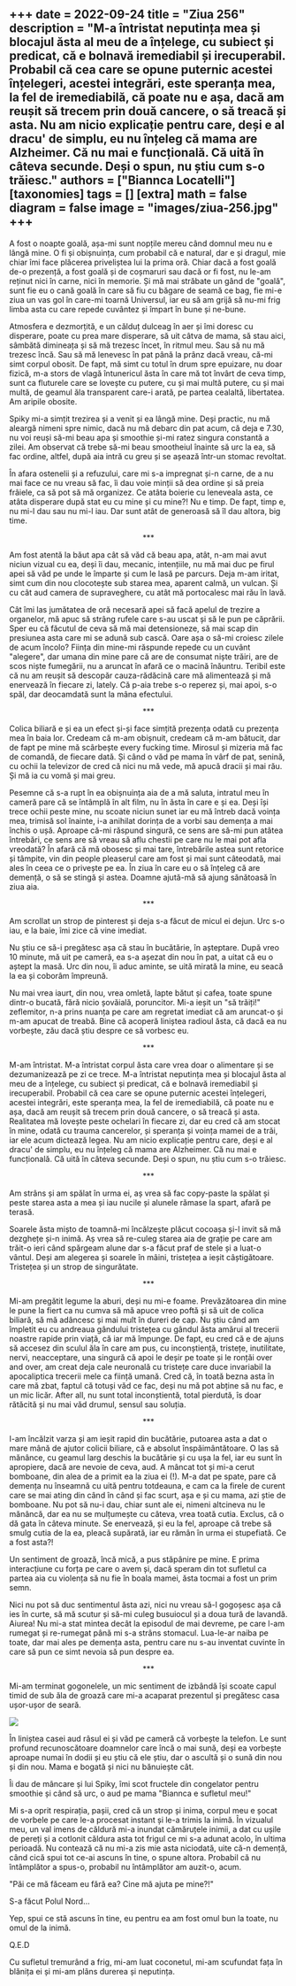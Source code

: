 
+++
date = 2022-09-24
title = "Ziua 256"
description = "M-a întristat neputința mea și blocajul ăsta al meu de a înțelege, cu subiect și predicat, că e bolnavă iremediabil și irecuperabil. Probabil că cea care se opune puternic acestei înțelegeri, acestei integrări, este speranța mea, la fel de iremediabilă, că poate nu e așa, dacă am reușit să trecem prin două cancere, o să treacă și asta. Nu am nicio explicație pentru care, deși e al dracu' de simplu, eu nu înțeleg că mama are Alzheimer. Că nu mai e funcțională. Că uită în câteva secunde. Deși o spun, nu știu cum s-o trăiesc."
authors = ["Biannca Locatelli"]
[taxonomies]
tags = []
[extra]
math = false
diagram = false
image = "images/ziua-256.jpg"
+++
---

A fost o noapte goală, așa-mi sunt nopțile mereu când domnul meu nu e lângă mine. O fi și obișnuința, cum probabil că e natural, dar e și dragul, mie chiar îmi face plăcerea priveliștea lui la prima oră. Chiar dacă a fost goală de-o prezență, a fost goală și de coșmaruri sau dacă or fi fost, nu le-am reținut nici în carne, nici în memorie. Și mă mai străbate un gând de "goală", sunt fie eu o cană goală în care să fiu cu băgare de seamă ce bag, fie mi-e ziua un vas gol în care-mi toarnă Universul, iar eu să am grijă să nu-mi frig limba asta cu care repede cuvântez și împart în bune și ne-bune.

Atmosfera e dezmorțită, e un călduț dulceag în aer și îmi doresc cu disperare, poate cu prea mare disperare, să uit câtva de mama, să stau aici, sâmbătă dimineața și să mă trezesc încet, în ritmul meu. Sau să nu mă trezesc încă. Sau să mă lenevesc în pat până la prânz dacă vreau, că-mi simt corpul obosit. De fapt, mă simt cu totul în drum spre epuizare, nu doar fizică, m-a stors de vlagă întunericul ăsta în care mă tot învârt de ceva timp, sunt ca fluturele care se lovește cu putere, cu și mai multă putere, cu și mai multă, de geamul ăla transparent care-i arată, pe partea cealaltă, libertatea. Am aripile obosite.

Spiky mi-a simțit trezirea și a venit și ea lângă mine. Deși practic, nu mă aleargă nimeni spre nimic, dacă nu mă debarc din pat acum, că deja e 7.30, nu voi reuși să-mi beau apa și smoothie și-mi ratez singura constantă a zilei. Am observat că trebe să-mi beau smootheiul înainte să urc la ea, să fac ordine, altfel, după aia intră cu greu și se așează într-un stomac revoltat.

În afara ostenelii și a refuzului, care mi s-a impregnat și-n carne, de a nu mai face ce nu vreau să fac, îi dau voie minții să dea ordine și să preia frâiele, ca să pot să mă organizez. Ce atâta boierie cu leneveala asta, ce atâta disperare după stat eu cu mine și cu mine?! Nu e timp. De fapt, timp e, nu mi-l dau sau nu mi-l iau. Dar sunt atât de generoasă să îl dau altora, big time.

<p style="text-align: center;">***</p>

Am fost atentă la băut apa cât să văd că beau apa, atât, n-am mai avut niciun vizual cu ea, deși îi dau, mecanic, intențiile, nu mă mai duc pe firul apei să văd pe unde le împarte și cum le lasă pe parcurs. Deja m-am iritat, simt cum din nou clocotește sub starea mea, aparent calmă, un vulcan. Și cu cât aud camera de supraveghere, cu atât mă portocalesc mai rău în lavă.

Cât îmi las jumătatea de oră necesară apei să facă apelul de trezire a organelor, mă apuc să strâng rufele care s-au uscat și să le pun pe căprării. Sper eu că făcutul de ceva să mă mai detensioneze, să mai scap din presiunea asta care mi se adună sub cască. Oare așa o să-mi croiesc zilele de acum încolo? Ființa din mine-mi răspunde repede cu un cuvânt "alegere", dar umana din mine pare că are de consumat niște trăiri, are de scos niște fumegării, nu a aruncat în afară ce o macină înăuntru. Teribil este că nu am reușit să descopăr cauza-rădăcină care mă alimentează și mă enervează în fiecare zi, lately. Că p-aia trebe s-o reperez și, mai apoi, s-o spăl, dar deocamdată sunt la mâna efectului.

<p style="text-align: center;">***</p>

Colica biliară e și ea un efect și-și face simțită prezența odată cu prezența mea în baia lor. Credeam că m-am obișnuit, credeam că m-am bătucit, dar de fapt pe mine mă scârbește every fucking time. Mirosul și mizeria mă fac de comandă, de fiecare dată. Și când o văd pe mama în vârf de pat, senină, cu ochii la televizor de cred că nici nu mă vede, mă apucă dracii și mai rău. Și mă ia cu vomă și mai greu.

Pesemne că s-a rupt în ea obișnuința aia de a mă saluta, intratul meu în cameră pare că se întâmplă în alt film, nu în ăsta în care e și ea. Deși își trece ochii peste mine, nu scoate niciun sunet iar eu mă întreb dacă voința mea, trimisă sol înainte, i-a anihilat dorința de a vorbi sau demența a mai închis o ușă. Aproape că-mi răspund singură, ce sens are să-mi pun atâtea întrebări, ce sens are să vreau să aflu chestii pe care nu le mai pot afla vreodată? În afară că mă obosesc și mai tare, întrebările astea sunt retorice și tâmpite, vin din people pleaserul care am fost și mai sunt câteodată, mai ales în ceea ce o privește pe ea. În ziua în care eu o să înțeleg că are demență, o să se stingă și astea. Doamne ajută-mă să ajung sănătoasă în ziua aia.

<p style="text-align: center;">***</p>

Am scrollat un strop de pinterest și deja s-a făcut de micul ei dejun. Urc s-o iau, e la baie, îmi zice că vine imediat.

Nu știu ce să-i pregătesc așa că stau în bucătărie, în așteptare. După vreo 10 minute, mă uit pe cameră, ea s-a așezat din nou în pat, a uitat că eu o aștept la masă. Urc din nou, îi aduc aminte, se uită mirată la mine, eu seacă la ea și coborâm împreună.

Nu mai vrea iaurt, din nou, vrea omletă, lapte bătut și cafea, toate spune dintr-o bucată, fără nicio șovăială, poruncitor. Mi-a ieșit un "să trăiți!" zeflemitor, n-a prins nuanța pe care am regretat imediat că am aruncat-o și m-am apucat de treabă. Bine că acoperă liniștea radioul ăsta, că dacă ea nu vorbește, zău dacă știu despre ce să vorbesc eu.

<p style="text-align: center;">***</p>

M-am întristat. M-a întristat corpul ăsta care vrea doar o alimentare și se dezumanizează pe zi ce trece. M-a întristat neputința mea și blocajul ăsta al meu de a înțelege, cu subiect și predicat, că e bolnavă iremediabil și irecuperabil. Probabil că cea care se opune puternic acestei înțelegeri, acestei integrări, este speranța mea, la fel de iremediabilă, că poate nu e așa, dacă am reușit să trecem prin două cancere, o să treacă și asta. Realitatea mă lovește peste ochelari în fiecare zi, dar eu cred că am stocat în mine, odată cu trauma cancerelor, și speranța și voința mamei de a trăi, iar ele acum dictează legea. Nu am nicio explicație pentru care, deși e al dracu' de simplu, eu nu înțeleg că mama are Alzheimer. Că nu mai e funcțională. Că uită în câteva secunde. Deși o spun, nu știu cum s-o trăiesc.

<p style="text-align: center;">***</p>

Am strâns și am spălat în urma ei, aș vrea să fac copy-paste la spălat și peste starea asta a mea și iau nucile și alunele rămase la spart, afară pe terasă.

Soarele ăsta mișto de toamnă-mi încălzește plăcut cocoașa și-l invit să mă dezghețe și-n inimă. Aș vrea să re-culeg starea aia de grație pe care am trăit-o ieri când spărgeam alune dar s-a făcut praf de stele și a luat-o vântul. Deși am alegerea și soarele în mâini, tristețea a ieșit câștigătoare. Tristețea și un strop de singurătate.

<p style="text-align: center;">***</p>

Mi-am pregătit legume la aburi, deși nu mi-e foame. Prevăzătoarea din mine le pune la fiert ca nu cumva să mă apuce vreo poftă și să uit de colica biliară, să mă adâncesc și mai mult în dureri de cap. Nu știu când am împletit eu cu andreaua gândului tristețea cu gândul ăsta amărui al trecerii noastre rapide prin viață, că iar mă împunge. De fapt, eu cred că e de ajuns să accesez din sculul ăla în care am pus, cu inconștiență, tristețe, inutilitate, nervi, neacceptare, una singură că apoi le deșir pe toate și le ronțăi over and over, am creat deja cale neuronală cu tristețe care duce invariabil la apocaliptica trecerii mele ca ființă umană. Cred că, în toată bezna asta în care mă zbat, faptul că totuși văd ce fac, deși nu mă pot abține să nu fac, e un mic licăr. After all, nu sunt total inconștientă, total pierdută, îs doar rătăcită și nu mai văd drumul, sensul sau soluția.

<p style="text-align: center;">***</p>

I-am încălzit varza și am ieșit rapid din bucătărie, putoarea asta a dat o mare mână de ajutor colicii biliare, că e absolut înspăimântătoare. O las să mănânce, cu geamul larg deschis la bucătărie și cu ușa la fel, iar eu sunt în apropiere, dacă are nevoie de ceva, aud. A mâncat tot și mi-a cerut bomboane, din alea de a primit ea la ziua ei (!). M-a dat pe spate, pare că demența nu înseamnă cu uită pentru totdeauna, e cam ca la firele de curent care se mai ating din când în când și fac scurt, așa e și cu mama, azi știe de bomboane. Nu pot să nu-i dau, chiar sunt ale ei, nimeni altcineva nu le mănâncă, dar ea nu se mulțumește cu câteva, vrea toată cutia. Exclus, că o dă gata în câteva minute. Se enervează, și eu la fel, aproape că trebe să smulg cutia de la ea, pleacă supărată, iar eu rămân în urma ei stupefiată. Ce a fost asta?!

Un sentiment de groază, încă mică, a pus stăpânire pe mine. E prima interacțiune cu forța pe care o avem și, dacă speram din tot sufletul ca partea aia cu violența să nu fie în boala mamei, ăsta tocmai a fost un prim semn.

Nici nu pot să duc sentimentul ăsta azi, nici nu vreau să-l gogoșesc așa că ies în curte, să mă scutur și să-mi culeg busuiocul și a doua tură de lavandă. Aiurea! Nu mi-a stat mintea decât la episodul de mai devreme, pe care l-am rumegat și re-rumegat până mi s-a strâns stomacul. Lua-le-ar naiba pe toate, dar mai ales pe demența asta, pentru care nu s-au inventat cuvinte în care să pun ce simt nevoia să pun despre ea.

<p style="text-align: center;">***</p>

Mi-am terminat gogonelele, un mic sentiment de izbândă își scoate capul timid de sub ăla de groază care mi-a acaparat prezentul și pregătesc casa ușor-ușor de seară.

<div class="flex justify-center">
  <img src="images/gogonele-1-1024x576.jpeg" />
</div>

În liniștea casei aud râsul ei și văd pe cameră că vorbește la telefon. Le sunt profund recunoscătoare doamnelor care încă o mai sună, deși ea vorbește aproape numai în dodii și eu știu că ele știu, dar o ascultă și o sună din nou și din nou. Mama e bogată și nici nu bănuiește cât.

Îi dau de mâncare și lui Spiky, îmi scot fructele din congelator pentru smoothie și când să urc, o aud pe mama "Biannca e sufletul meu!"

Mi s-a oprit respirația, pașii, cred că un strop și inima, corpul meu e șocat de vorbele pe care le-a procesat instant și le-a trimis la inimă. În vizualul meu, un val imens de căldură mi-a inundat cămăruțele inimii, a dat cu ușile de pereți și a cotlonit căldura asta tot frigul ce mi s-a adunat acolo, în ultima perioadă. Nu contează că nu mi-a zis mie asta niciodată, uite că-n demență, când cică spui tot ce-ai ascuns în tine, o spune altora. Probabil că nu întâmplător a spus-o, probabil nu întâmplător am auzit-o, acum.

"Păi ce mă făceam eu fără ea? Cine mă ajuta pe mine?!"

S-a făcut Polul Nord…

Yep, spui ce stă ascuns în tine, eu pentru ea am fost omul bun la toate, nu omul de la inimă.

Q.E.D

Cu sufletul tremurând a frig, mi-am luat coconetul, mi-am scufundat fața în blănița ei și mi-am plâns durerea și neputința.
